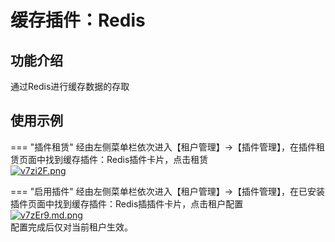 # 缓存插件：Redis

## 功能介绍

通过Redis进行缓存数据的存取

## 使用示例

=== "插件租赁"
    经由左侧菜单栏依次进入【租户管理】->【插件管理】，在插件租赁页面中找到缓存插件：Redis插件卡片，点击租赁<br/>
    [![v7zi2F.png](https://s1.ax1x.com/2022/09/06/v7zi2F.png)](https://imgse.com/i/v7zi2F)

=== "启用插件"
    经由左侧菜单栏依次进入【租户管理】->【插件管理】，在已安装插件页面中找到缓存插件：Redis插插件卡片，点击租户配置<br/>
    [![v7zEr9.md.png](https://s1.ax1x.com/2022/09/06/v7zEr9.md.png)](https://imgse.com/i/v7zEr9)<br/>
    配置完成后仅对当前租户生效。